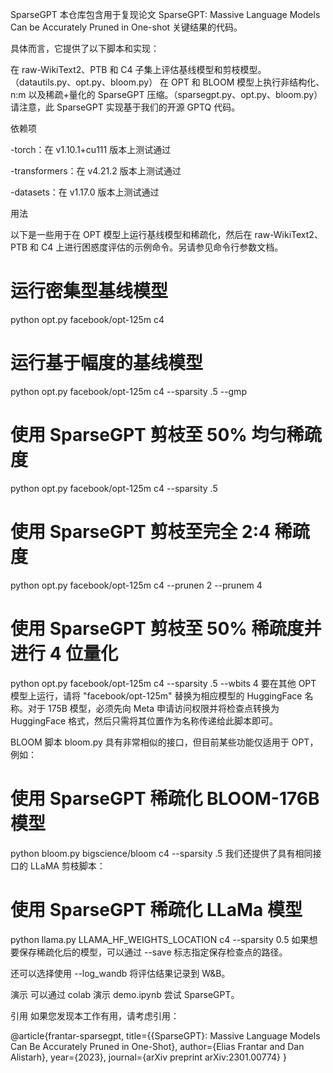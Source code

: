 SparseGPT
本仓库包含用于复现论文 SparseGPT: Massive Language Models Can be Accurately Pruned in One-shot 关键结果的代码。

具体而言，它提供了以下脚本和实现：

在 raw-WikiText2、PTB 和 C4 子集上评估基线模型和剪枝模型。（datautils.py、opt.py、bloom.py）
在 OPT 和 BLOOM 模型上执行非结构化、n:m 以及稀疏+量化的 SparseGPT 压缩。（sparsegpt.py、opt.py、bloom.py）
请注意，此 SparseGPT 实现基于我们的开源 GPTQ 代码。

依赖项

-torch：在 v1.10.1+cu111 版本上测试通过

-transformers：在 v4.21.2 版本上测试通过

-datasets：在 v1.17.0 版本上测试通过

用法

以下是一些用于在 OPT 模型上运行基线模型和稀疏化，然后在 raw-WikiText2、PTB 和 C4 上进行困惑度评估的示例命令。另请参见命令行参数文档。


# 运行密集型基线模型
python opt.py facebook/opt-125m c4

# 运行基于幅度的基线模型
python opt.py facebook/opt-125m c4 --sparsity .5 --gmp

# 使用 SparseGPT 剪枝至 50% 均匀稀疏度
python opt.py facebook/opt-125m c4 --sparsity .5

# 使用 SparseGPT 剪枝至完全 2:4 稀疏度
python opt.py facebook/opt-125m c4 --prunen 2 --prunem 4

# 使用 SparseGPT 剪枝至 50% 稀疏度并进行 4 位量化
python opt.py facebook/opt-125m c4 --sparsity .5 --wbits 4
要在其他 OPT 模型上运行，请将 "facebook/opt-125m" 替换为相应模型的 HuggingFace 名称。对于 175B 模型，必须先向 Meta 申请访问权限并将检查点转换为 HuggingFace 格式，然后只需将其位置作为名称传递给此脚本即可。

BLOOM 脚本 bloom.py 具有非常相似的接口，但目前某些功能仅适用于 OPT，例如：


# 使用 SparseGPT 稀疏化 BLOOM-176B 模型
python bloom.py bigscience/bloom c4 --sparsity .5
我们还提供了具有相同接口的 LLaMA 剪枝脚本：


# 使用 SparseGPT 稀疏化 LLaMa 模型
python llama.py LLAMA_HF_WEIGHTS_LOCATION c4 --sparsity 0.5
如果想要保存稀疏化后的模型，可以通过 --save 标志指定保存检查点的路径。

还可以选择使用 --log_wandb 将评估结果记录到 W&B。

演示
可以通过 colab 演示 demo.ipynb 尝试 SparseGPT。

引用
如果您发现本工作有用，请考虑引用：


@article{frantar-sparsegpt,
  title={{SparseGPT}: Massive Language Models Can Be Accurately Pruned in One-Shot}, 
  author={Elias Frantar and Dan Alistarh},
  year={2023},
  journal={arXiv preprint arXiv:2301.00774}
}